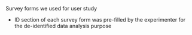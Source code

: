 
Survey forms we used for user study 

- ID section of each survey form was pre-filled by the experimenter for the de-identified data analysis purpose
